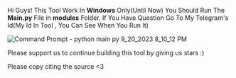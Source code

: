 Hi Guys!
This Tool Work In **Windows** Only(Until Now)
You Should Run The **Main.py** File in **modules** Folder.
If You Have Question Go To My Telegram's Id(My Id In Tool , You Can See When You Run It)



![Command Prompt - python  main py 9_20_2023 8_10_12 PM](https://github.com/JackyJa/ToJa/assets/145385026/3a01244e-37c1-4e9c-a93a-bb6bed2c2983)



Please support us to continue building this tool by giving us stars  :)


Please copy citing the source <3
